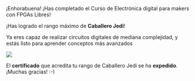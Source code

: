 

¡Enhorabuena! ¡Has completado el Curso de Electrónica digital para makers con FPGAs Libres!

¡Has logrado el rango máximo de **Caballero Jedi**!

Ya eres capaz de realizar circuitos digitales de mediana complejidad, y estás listo para aprender conceptos más avanzados

![](https://github.com/Obijuan/digital-electronics-with-open-FPGAs-tutorial/raw/master/rangos/png/22-Caballero-Jedi.png)

El **certificado** que acredita tu rango de Caballero Jedi se ha **expedido**. ¡Muchas gracias! :-)
